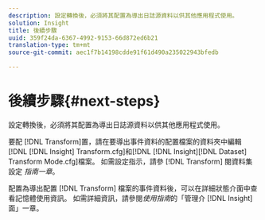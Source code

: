 ```yaml
---
description: 設定轉換後，必須將其配置為導出日誌源資料以供其他應用程式使用。
solution: Insight
title: 後續步驟
uuid: 359f24da-6367-4992-9153-66d872ed6b21
translation-type: tm+mt
source-git-commit: aec1f7b14198cdde91f61d490a235022943bfedb

---
```



# 後續步驟{#next-steps}

設定轉換後，必須將其配置為導出日誌源資料以供其他應用程式使用。

要配 [!DNL Transform]置，請在要導出事件資料的配置檔案的資料夾中編輯[!DNL [!DNL Insight] Transform.cfg]和[!DNL [!DNL Insight][!DNL Dataset] Transform Mode.cfg]檔案。 如需設定指示，請參 [!DNL Transform] 閱資料集設定 *指南一章*。

配置為導出配置 [!DNL Transform] 檔案的事件資料後，可以在詳細狀態介面中查看記憶體使用資訊。 如需詳細資訊，請參閱*使用指南*的「管理介 [!DNL Insight] 面」一章。
